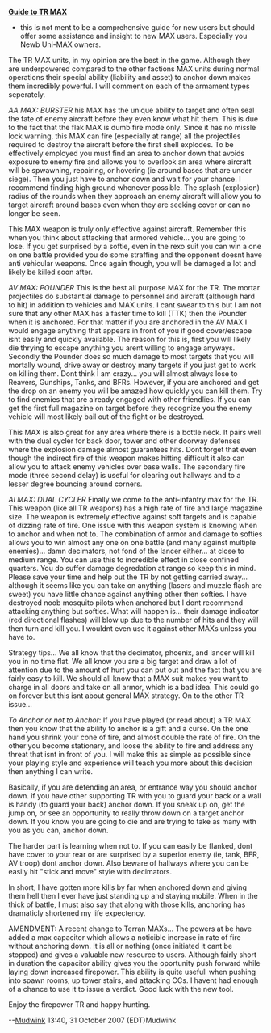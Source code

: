 [**Guide to TR MAX**]('''Guide_to_TR_MAX''')

- this is not ment to be a comprehensive guide for new users but should offer
  some assistance and insight to new MAX users. Especially you Newb Uni-MAX
  owners.

The TR MAX units, in my opinion are the best in the game. Although they are
underpowered compared to the other factions MAX units during normal operations
their special ability (liability and asset) to anchor down makes them incredibly
powerful. I will comment on each of the armament types seperately.

_AA MAX: BURSTER_ his MAX has the unique ability to target and often seal the
fate of enemy aircraft before they even know what hit them. This is due to the
fact that the flak MAX is dumb fire mode only. Since it has no missle lock
warning, this MAX can fire (especially at range) all the projectiles required to
destroy the aircraft before the first shell explodes. To be effectively employed
you must find an area to anchor down that avoids exposure to enemy fire and
allows you to overlook an area where aircraft will be spwawning, repairing, or
hovering (ie around bases that are under siege). Then you just have to anchor
down and wait for your chance. I recommend finding high ground whenever
possible. The splash (explosion) radius of the rounds when they approach an
enemy aircraft will allow you to target aircraft around bases even when they are
seeking cover or can no longer be seen.

This MAX weapon is truly only effective against aircraft. Remember this when you
think about attacking that armored vehicle... you are going to lose. If you get
surprised by a softie, even in the rexo suit you can win a one on one battle
provided you do some straffing and the opponent doesnt have anti vehicular
weapons. Once again though, you will be damaged a lot and likely be killed soon
after.

_AV MAX: POUNDER_ This is the best all purpose MAX for the TR. The mortar
projectiles do substantial damage to personnel and aircraft (although hard to
hit) in addition to vehicles and MAX units. I cant swear to this but I am not
sure that any other MAX has a faster time to kill (TTK) then the Pounder when it
is anchored. For that matter if you are anchored in the AV MAX I would engage
anything that appears in front of you if good cover/escape isnt easily and
quickly available. The reason for this is, first you will likely die thrying to
escape anything you arent willing to engage anyways. Secondly the Pounder does
so much damage to most targets that you will mortally wound, drive away or
destroy many targets if you just get to work on killing them. Dont think I am
crazy... you will almost always lose to Reavers, Gunships, Tanks, and BFRs.
However, if you are anchored and get the drop on an enemy you will be amazed how
quickly you can kill them. Try to find enemies that are already engaged with
other friendlies. If you can get the first full magazine on target before they
recognize you the enemy vehicle will most likely bail out of the fight or be
destroyed.

This MAX is also great for any area where there is a bottle neck. It pairs well
with the dual cycler for back door, tower and other doorway defenses where the
explosion damage almost guarantees hits. Dont forget that even though the
indirect fire of this weapon makes hitting difficult it also can allow you to
attack enemy vehicles over base walls. The secondary fire mode (three second
delay) is useful for clearing out hallways and to a lesser degree bouncing
around corners.

_AI MAX: DUAL CYCLER_ Finally we come to the anti-infantry max for the TR. This
weapon (like all TR weapons) has a high rate of fire and large magazine size.
The weapon is extremely effective against soft targets and is capable of dizzing
rate of fire. One issue with this weapon system is knowing when to anchor and
when not to. The combination of armor and damage to softies allows you to win
almost any one on one battle (and many against multiple enemies)... damn
decimators, not fond of the lancer either... at close to medium range. You can
use this to incredible effect in close confined quarters. You do suffer damage
degredation at range so keep this in mind. Please save your time and help out
the TR by not getting carried away... although it seems like you can take on
anything (lasers and muzzle flash are sweet) you have little chance against
anything other then softies. I have destroyed noob mosquito pilots when anchored
but I dont recommend attacking anything but softies. What will happen is...
their damage indicator (red directional flashes) will blow up due to the number
of hits and they will then turn and kill you. I wouldnt even use it against
other MAXs unless you have to.

Strategy tips... We all know that the decimator, phoenix, and lancer will kill
you in no time flat. We all know you are a big target and draw a lot of
attention due to the amount of hurt you can put out and the fact that you are
fairly easy to kill. We should all know that a MAX suit makes you want to charge
in all doors and take on all armor, which is a bad idea. This could go on
forever but this isnt about general MAX strategy. On to the other TR issue...

_To Anchor or not to Anchor_: If you have played (or read about) a TR MAX then
you know that the ability to anchor is a gift and a curse. On the one hand you
shrink your cone of fire, and almost double the rate of fire. On the other you
become stationary, and loose the ability to fire and address any threat that
isnt in front of you. I will make this as simple as possible since your playing
style and experience will teach you more about this decision then anything I can
write.

Basically, if you are defending an area, or entrance way you should anchor down.
if you have other supporting TR with you to guard your back or a wall is handy
(to guard your back) anchor down. If you sneak up on, get the jump on, or see an
opportunity to really throw down on a target anchor down. If you know you are
going to die and are trying to take as many with you as you can, anchor down.

The harder part is learning when not to. If you can easily be flanked, dont have
cover to your rear or are surprised by a superior enemy (ie, tank, BFR, AV
troop) dont anchor down. Also beware of hallways where you can be easily hit
"stick and move" style with decimators.

In short, I have gotten more kills by far when anchored down and giving them
hell then I ever have just standing up and staying mobile. When in the thick of
battle, I must also say that along with those kills, anchoring has dramaticly
shortened my life expectency.

AMENDMENT: A recent change to Terran MAXs... The powers at be have added a max
capacitor which allows a noticible increase in rate of fire without anchoring
down. It is all or nothing (once initiated it cant be stopped) and gives a
valuable new resource to users. Although fairly short in duration the capacitor
ability gives you the oportunity push forward while laying down increased
firepower. This ability is quite usefull when pushing into spawn rooms, up tower
stairs, and attacking CCs. I havent had enough of a chance to use it to issue a
verdict. Good luck with the new tool.

Enjoy the firepower TR and happy hunting.

--[Mudwink](User:Mudwink.md) 13:40, 31 October 2007 (EDT)Mudwink

<!--[Category:Strategy](Category:Strategy.md)-->
